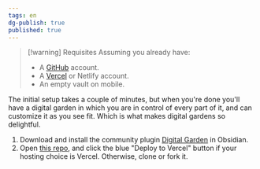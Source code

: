 ```yaml
---
tags: en
dg-publish: true
published: true
---
```


> [!warning] Requisites
> Assuming you already have:
> - A [GitHub](https://github.com/signup) account.
> - A [Vercel](https://vercel.com/signup) or Netlify account.
> - An empty vault on mobile.

The initial setup takes a couple of minutes, but when you're done you'll have a digital garden in which you are in control of every part of it, and can customize it as you see fit. Which is what makes digital gardens so delightful.

1. Download and install the community plugin [Digital Garden](obsidian://show-plugin?id=digitalgarden) in Obsidian.
2. Open [this repo](https://github.com/oleeskild/digitalgarden), and click the blue "Deploy to Vercel" button if your hosting choice is Vercel. Otherwise, clone or fork it.
